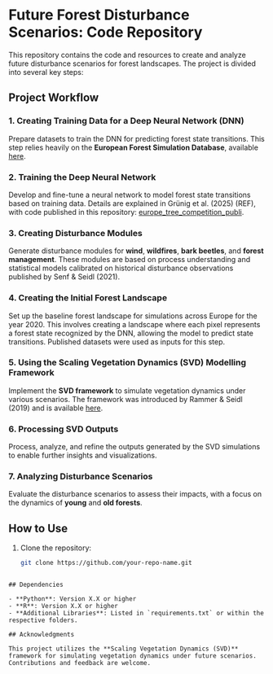 # Future Forest Disturbance Scenarios: Code Repository

This repository contains the code and resources to create and analyze future disturbance scenarios for forest landscapes. The project is divided into several key steps:

## Project Workflow

### 1. Creating Training Data for a Deep Neural Network (DNN)
Prepare datasets to train the DNN for predicting forest state transitions. This step relies heavily on the **European Forest Simulation Database**, available [here](https://zenodo.org/records/10730807).

### 2. Training the Deep Neural Network
Develop and fine-tune a neural network to model forest state transitions based on training data. Details are explained in Grünig et al. (2025) (REF), with code published in this repository: [europe_tree_competition_publi](https://github.com/magrueni/europe_tree_competition_publi).

### 3. Creating Disturbance Modules
Generate disturbance modules for **wind**, **wildfires**, **bark beetles**, and **forest management**. These modules are based on process understanding and statistical models calibrated on historical disturbance observations published by Senf & Seidl (2021).

### 4. Creating the Initial Forest Landscape
Set up the baseline forest landscape for simulations across Europe for the year 2020. This involves creating a landscape where each pixel represents a forest state recognized by the DNN, allowing the model to predict state transitions. Published datasets were used as inputs for this step.

### 5. Using the Scaling Vegetation Dynamics (SVD) Modelling Framework
Implement the **SVD framework** to simulate vegetation dynamics under various scenarios. The framework was introduced by Rammer & Seidl (2019) and is available [here](https://svdmodel.github.io/SVD/#/?id=svd-documentation).

### 6. Processing SVD Outputs
Process, analyze, and refine the outputs generated by the SVD simulations to enable further insights and visualizations.

### 7. Analyzing Disturbance Scenarios
Evaluate the disturbance scenarios to assess their impacts, with a focus on the dynamics of **young** and **old forests**.

## How to Use

1. Clone the repository:
   ```bash
   git clone https://github.com/your-repo-name.git
  ```

## Dependencies

- **Python**: Version X.X or higher  
- **R**: Version X.X or higher  
- **Additional Libraries**: Listed in `requirements.txt` or within the respective folders.

## Acknowledgments

This project utilizes the **Scaling Vegetation Dynamics (SVD)** framework for simulating vegetation dynamics under future scenarios. Contributions and feedback are welcome.
